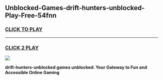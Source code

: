 
## Unblocked-Games-drift-hunters-unblocked-Play-Free-54fnn
<h3>
<a href="https://premium76.site?title=drift-hunters-unblocked&ref=10A">CLICK TO PLAY</a></h3>
<hr>

<h3>
<a href="https://premium76.site?title=drift-hunters-unblocked&ref=10A">CLICK 2 PLAY</a>
  
</h3>

<a href="https://premium76.site?title=drift-hunters-unblocked&ref=10A"><img src="https://clearcache.store/games.png"></a>


**drift-hunters-unblocked games unblocked: Your Gateway to Fun and Accessible Online Gaming**
